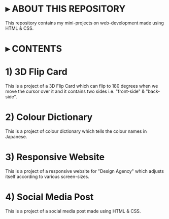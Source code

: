 # ▸ ABOUT THIS REPOSITORY
This repository contains my mini-projects on web-development made using HTML &amp; CSS.

# ▸ CONTENTS
# 1) 3D Flip Card
This is a project of a 3D Flip Card which can flip to 180 degrees when we move the cursor over it and it contains two sides i.e. "front-side" & "back-side".
# 2) Colour Dictionary
This is a project of colour dictionary which tells the colour names in Japanese.
# 3) Responsive Website
This is a project of a responsive website for "Design Agency" which adjusts itself according to various screen-sizes.
# 4) Social Media Post
This is a project of a social media post made using HTML & CSS.

